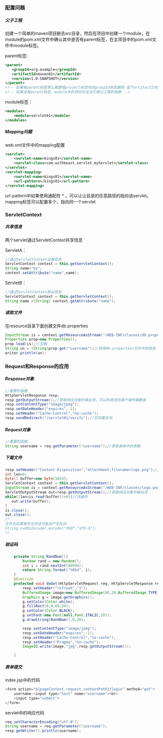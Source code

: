 ### 配置问题

##### 父子工程

创建一个简单的maven项目删去src目录，然后在项目中创建一个module，在module的pom.xml文件中确认其中是否有parent标签，在主项目中的pom.xml文件中module标签。

parent标签:

```xml
<parent>
   <groupId>org.example</groupId>
   <artifactId>maven01</artifactId>
   <version>1.0-SNAPSHOT</version>
</parent>
<!-- 如果有parent标签那么需要把project标签内的groupId标签删除 留下artifactId标签 -->
<!-- 如果没有parent标签，module中的项目将无法引用父工程的依赖 -->
```

module标签：

```xml
<modules>
    <module>servlet01</module>
</modules>
```

##### Mapping问题

web.xml文件中的mapping配置

```xml
<servlet>
    <servlet-name>kings01</servlet-name>
    <servlet-class>com.withbeast.servlet.myServlet</servlet-class>
</servlet>
<servlet-mapping>
    <servlet-name>kings01</servlet-name>
    <url-pattern>/kings01</url-pattern>
</servlet-mapping>
```

url-pattern中如果使用通配符 * ，可以让让目录的任意路径的指向该servlet。mapping标签可以配置多个，指向同一个servlet

### ServletContext

##### 共享信息

两个servlet通过ServletContext共享信息

ServletA：

```java
//通过ServletContext设置信息
ServletContext context = this.getServletContext();
String name="my";
context.setAttribute("name",name);
```

ServletB：

```java
//通过ServletContext取出信息
ServletContext context = this.getServletContext();
String name =(String) context.getAttribute("name");
```

##### 读取文件

在resource目录下面创建文件db.properties

```java
InputStream is = context.getResourceAsStream("/WEB-INF/classes/db.properties");//获取文件流
Properties prop=new Properties();
prop.load(is);//加载
String un = (String)prop.get("username");//获得db.properties文件中的信息
writer.println(un);
```

### Request和Response的应用

##### Response对象

```java
//重要的函数
HttpServletResponse resp;
resp.getOutputStream();//获取响应对象的输出流，可以利用流向客户端传输数据
resp.setContentType("image/jpeg");
resp.setDateHeader("expires",-1);
resp.setHeader("Cache-Control","no-cache");
resp.sendRedirect("/servlet01/verify");//实现重定向
```

##### Request对象

```java
//重要的函数
String username = req.getParameter("username");//获取表单中的参数
```

##### 下载文件

```java
resp.setHeader("Content-Disposition","attachment;filename=logo.png");//设置响应头，
int len=0;
byte[] buffer=new byte[1024];
ServletContext context = this.getServletContext();
InputStream is = context.getResourceAsStream("/WEB-INF/classes/logo.png");//获取资源的输入流
ServletOutputStream out=resp.getOutputStream();//获取响应对象的输出流
while((len=is.read(buffer))>0){//流操作
   out.write(buffer);
}
is.close();
out.close();
/*
文件名如果是中文的话可能会产生乱码
String c=URLEncoder.encode("你好","UTF-8");
*/
```

##### 验证码

```java
	private String RandNum(){
        Random rand = new Random();
        int i = rand.nextInt(99999);
        return String.format("%05d", i);
    }
    @Override
    protected void doGet(HttpServletRequest req, HttpServletResponse resp) throws ServletException, IOException {
        resp.setHeader("refresh","3");
        BufferedImage image=new BufferedImage(80,20,BufferedImage.TYPE_INT_RGB);
        Graphics g = image.getGraphics();
        g.setColor(Color.white);
        g.fillRect(0,0,60,20);
        g.setColor(Color.BLACK);
        g.setFont(new Font(null,Font.ITALIC,20));
        g.drawString(RandNum(),0,20);

        resp.setContentType("image/jpeg");
        resp.setDateHeader("expires",-1);
        resp.setHeader("Cache-Control","no-cache");
        resp.setHeader("Pragma","no-cache");
        ImageIO.write(image,"jpg",resp.getOutputStream());

    }
```

##### 表单提交

index.jsp中的代码

```java
<form action="${pageContext.request.contextPath}/login" method="get">
    username:<input type="text" name="username"><br>
    <input type="submit">
</form>
```

servlet中的响应代码

```java
req.setCharacterEncoding("utf-8");
String username = req.getParameter("username");
resp.getWriter().println(username);
```

